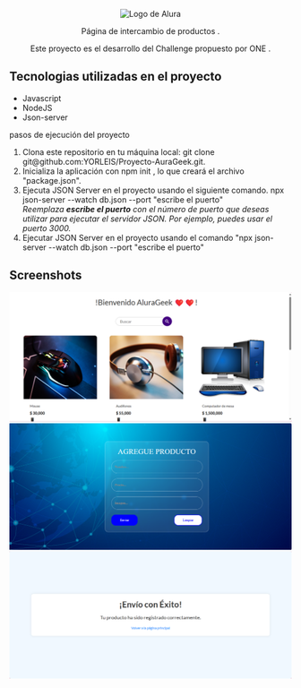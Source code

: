 
<p align="center"> <img src="https://github.com/MonicaHillman/aluraplay-requisicoes/blob/main/img/logo.png" alt="Logo de Alura"> </p>
<p align="center">Página de intercambio de productos .</p>
<p align="center">Este proyecto es el desarrollo del Challenge propuesto por ONE .</p>

## Tecnologias utilizadas en el proyecto
* Javascript
* NodeJS
* Json-server
<p>pasos de ejecución del proyecto</p>

<ol>
   <li>Clona este repositorio en tu máquina local: git clone git@github.com:YORLEIS/Proyecto-AuraGeek.git.</li>
    <li>Inicializa la aplicación con npm init , lo que creará el archivo "package.json".</li>
  <li>Ejecuta JSON Server en el proyecto usando el siguiente comando.
    npx json-server --watch db.json --port "escribe el puerto" <br>
    <i>Reemplaza <strong>escribe el puerto</strong> con el número de puerto que deseas utilizar para ejecutar el servidor JSON. Por ejemplo, puedes usar el puerto 3000. </i>
  </li>
  <li>Ejecutar JSON Server en el proyecto usando el comando  "npx json-server --watch db.json --port "escribe el puerto"</li>
</ol>

## Screenshots
![Screenshot de la pantalla inicial de AluraGeek](https://github.com/YORLEIS/imagenes-AluraGeek/blob/main/img1.png)
![Screenshot de la pantalla del formulário do AluraGeek](https://github.com/YORLEIS/imagenes-AluraGeek/blob/main/img2.png)
![Screenshot de la pantalla del envio exitoso de video](https://github.com/YORLEIS/imagenes-AluraGeek/blob/main/img3.png)
